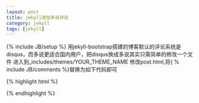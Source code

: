 ```yaml
---
layout: post
title: jekyll添加多说评论
category: jekyll
tags: [jekyll]
---
```

{% include JB/setup %}
用jekyll-bootstrap搭建的博客默认的评论系统是disqus，而多说更适合国内用户，把disqus换成多说其实只需简单的修改一个文件
 进入到_includes/themes/YOUR_THEME_NAME
修改post.html,将\{
% include JB/comments 
%\}替换为如下代码即可

{% highlight html %}
<div id="comments" class="ds-thread" data-title="\{\{ page.title \}\}" data-url="\{\{ site.production_url \}\}\{\{ page.url \}\}" data-data-thread-key="\{\{ page.id \}\}"></div>
<script type="text/javascript">
var duoshuoQuery = \{short_name:"CodedCat"\};
(function() \{
var ds = document.createElement('script');
ds.type = 'text/javascript';ds.async = true;
ds.src = 'http://static.duoshuo.com/embed.js';
ds.charset = 'UTF-8';
(document.getElementsByTagName('head')[0]
|| document.getElementsByTagName('body')[0]).appendChild(ds);
\})();
</script>
{% endhighlight %}